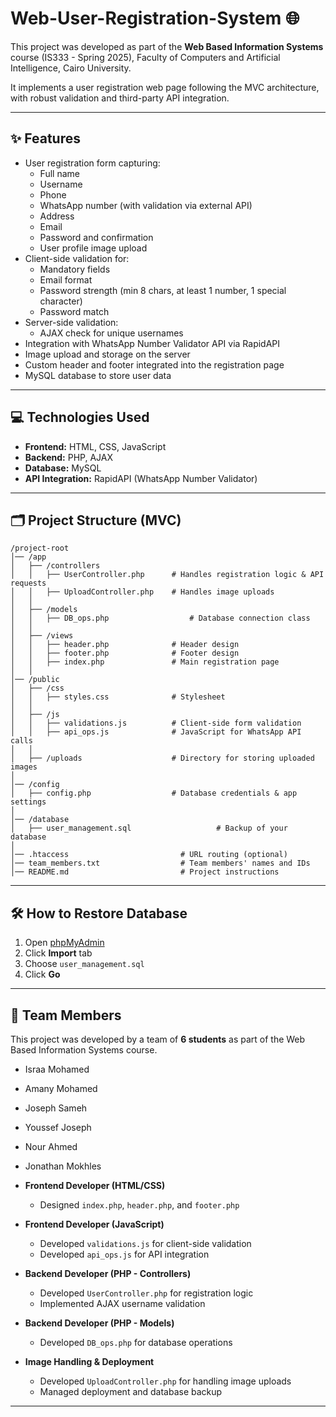 # Web-User-Registration-System 🌐

This project was developed as part of the **Web Based Information Systems** course (IS333 - Spring 2025), Faculty of Computers and Artificial Intelligence, Cairo University.

It implements a user registration web page following the MVC architecture, with robust validation and third-party API integration.

---

## ✨ Features

- User registration form capturing:
  - Full name
  - Username
  - Phone
  - WhatsApp number (with validation via external API)
  - Address
  - Email
  - Password and confirmation
  - User profile image upload
- Client-side validation for:
  - Mandatory fields
  - Email format
  - Password strength (min 8 chars, at least 1 number, 1 special character)
  - Password match
- Server-side validation:
  - AJAX check for unique usernames
- Integration with WhatsApp Number Validator API via RapidAPI
- Image upload and storage on the server
- Custom header and footer integrated into the registration page
- MySQL database to store user data

---

## 💻 Technologies Used

- **Frontend:** HTML, CSS, JavaScript
- **Backend:** PHP, AJAX
- **Database:** MySQL
- **API Integration:** RapidAPI (WhatsApp Number Validator)

---

## 🗂️ Project Structure (MVC)
```
/project-root
│── /app
│   ├── /controllers
│   │   ├── UserController.php      # Handles registration logic & API requests
│   │   ├── UploadController.php    # Handles image uploads
│   │
│   ├── /models
│   │   ├── DB_ops.php                  # Database connection class
│   │
│   ├── /views
│   │   ├── header.php              # Header design
│   │   ├── footer.php              # Footer design
│   │   ├── index.php               # Main registration page
│   │
│── /public
│   ├── /css
│   │   ├── styles.css              # Stylesheet
│   │
│   ├── /js
│   │   ├── validations.js          # Client-side form validation
│   │   ├── api_ops.js              # JavaScript for WhatsApp API calls
│   │
│   ├── /uploads                    # Directory for storing uploaded images
│
│── /config
│   ├── config.php                  # Database credentials & app settings
│
│── /database
│   ├── user_management.sql                   # Backup of your database
│
│── .htaccess                         # URL routing (optional)
│── team_members.txt                  # Team members' names and IDs
│── README.md                         # Project instructions
```


---

## 🛠️ How to Restore Database

1. Open [phpMyAdmin](http://localhost/phpmyadmin)
2. Click **Import** tab
3. Choose `user_management.sql`
4. Click **Go**

---

## 👥 Team Members

This project was developed by a team of **6 students** as part of the Web Based Information Systems course.

- Israa Mohamed
- Amany Mohamed
- Joseph Sameh
- Youssef Joseph
- Nour Ahmed
- Jonathan Mokhles


- **Frontend Developer (HTML/CSS)**
    - Designed `index.php`, `header.php`, and `footer.php`
- **Frontend Developer (JavaScript)**
    - Developed `validations.js` for client-side validation
    - Developed `api_ops.js` for API integration
- **Backend Developer (PHP - Controllers)**
    - Developed `UserController.php` for registration logic
    - Implemented AJAX username validation
- **Backend Developer (PHP - Models)**
    - Developed `DB_ops.php` for database operations
- **Image Handling & Deployment**
    - Developed `UploadController.php` for handling image uploads
    - Managed deployment and database backup

---
